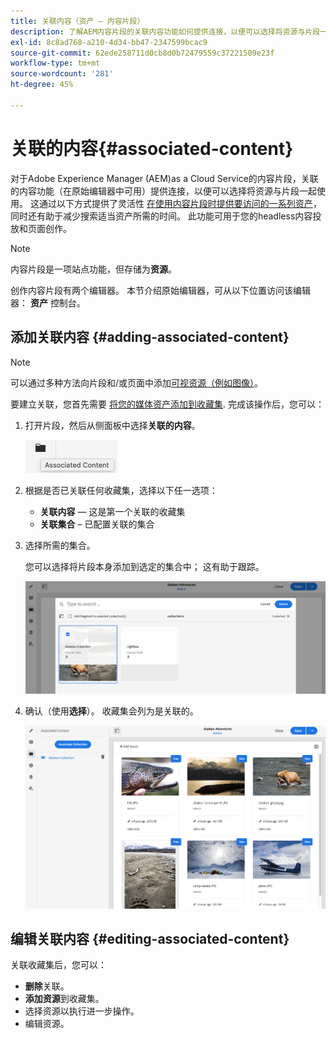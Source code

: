 ```yaml
---
title: 关联内容（资产 — 内容片段）
description: 了解AEM内容片段的关联内容功能如何提供连接，以便可以选择将资源与片段一起使用。
exl-id: 8c8ad768-a210-4d34-bb47-2347599bcac9
source-git-commit: 62ede258711d0cb8d0b72479559c37221509e23f
workflow-type: tm+mt
source-wordcount: '281'
ht-degree: 45%

---
```


# 关联的内容{#associated-content}

对于Adobe Experience Manager (AEM)as a Cloud Service的内容片段，关联的内容功能（在原始编辑器中可用）提供连接，以便可以选择将资源与片段一起使用。 这通过以下方式提供了灵活性 [在使用内容片段时提供要访问的一系列资产](/help/assets/content-fragments/content-fragments.md#using-associated-content)，同时还有助于减少搜索适当资产所需的时间。 此功能可用于您的headless内容投放和页面创作。

>[!NOTE]
>
>内容片段是一项站点功能，但存储为&#x200B;**资源**。
>
>创作内容片段有两个编辑器。 本节介绍原始编辑器，可从以下位置访问该编辑器： **资产** 控制台。

## 添加关联内容 {#adding-associated-content}

>[!NOTE]
>
>可以通过多种方法向片段和/或页面中添加[可视资源（例如图像）](/help/assets/content-fragments/content-fragments.md#fragments-with-visual-assets)。

要建立关联，您首先需要 [将您的媒体资产添加到收藏集](/help/assets/manage-collections.md). 完成该操作后，您可以：

1. 打开片段，然后从侧面板中选择&#x200B;**关联的内容**。

   ![关联的内容](assets/cfm-assoc-content-01.png)

1. 根据是否已关联任何收藏集，选择以下任一选项：

   * **关联内容**  — 这是第一个关联的收藏集
   * **关联集合** – 已配置关联的集合

1. 选择所需的集合。

   您可以选择将片段本身添加到选定的集合中； 这有助于跟踪。

   ![选择收藏集](assets/cfm-assoc-content-02.png)

1. 确认（使用&#x200B;**选择**）。 收藏集会列为是关联的。

   ![已确认关联](assets/cfm-assoc-content-03.png)

## 编辑关联内容 {#editing-associated-content}

关联收藏集后，您可以：

* **删除**&#x200B;关联。
* **添加资源**&#x200B;到收藏集。
* 选择资源以执行进一步操作。
* 编辑资源。
